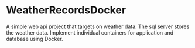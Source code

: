 # WeatherRecordsDocker
A simple web api project that targets on weather data. The sql server stores the weather data.  Implement individual containers  for application and database  using Docker.  
